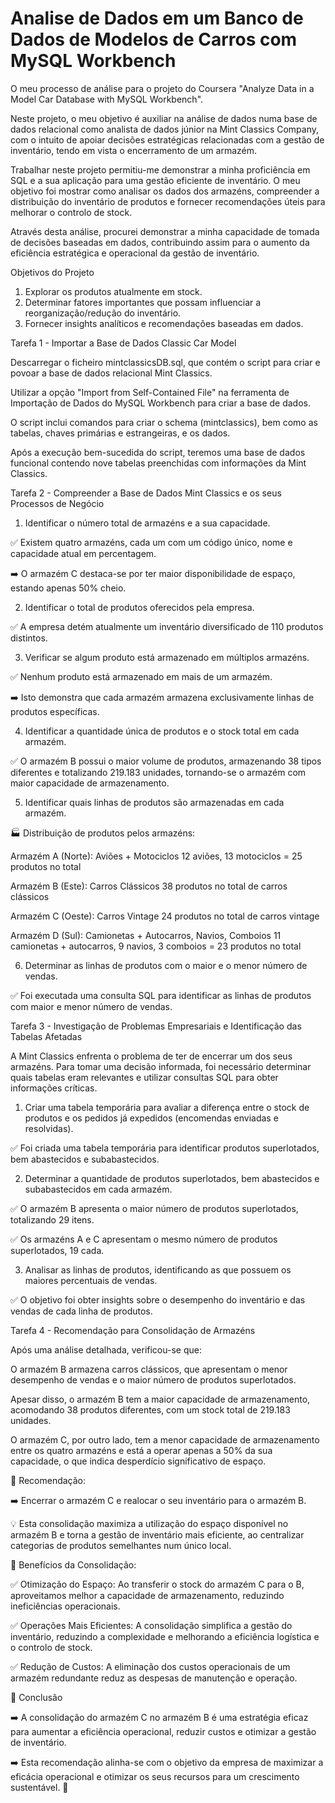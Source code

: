 # Analise de Dados em um Banco de Dados de Modelos de Carros com MySQL Workbench

O meu processo de análise para o projeto do Coursera "Analyze Data in a Model Car Database with MySQL Workbench".

Neste projeto, o meu objetivo é auxiliar na análise de dados numa base de dados relacional como analista de dados júnior na Mint Classics Company, com o intuito de apoiar decisões estratégicas relacionadas com a gestão de inventário, tendo em vista o encerramento de um armazém.

Trabalhar neste projeto permitiu-me demonstrar a minha proficiência em SQL e a sua aplicação para uma gestão eficiente de inventário. O meu objetivo foi mostrar como analisar os dados dos armazéns, compreender a distribuição do inventário de produtos e fornecer recomendações úteis para melhorar o controlo de stock.

Através desta análise, procurei demonstrar a minha capacidade de tomada de decisões baseadas em dados, contribuindo assim para o aumento da eficiência estratégica e operacional da gestão de inventário.

Objetivos do Projeto

1. Explorar os produtos atualmente em stock.
2. Determinar fatores importantes que possam influenciar a reorganização/redução do inventário.
3. Fornecer insights analíticos e recomendações baseadas em dados.
   
Tarefa 1 - Importar a Base de Dados Classic Car Model

Descarregar o ficheiro mintclassicsDB.sql, que contém o script para criar e povoar a base de dados relacional Mint Classics.

Utilizar a opção "Import from Self-Contained File" na ferramenta de Importação de Dados do MySQL Workbench para criar a base de dados.

O script inclui comandos para criar o schema (mintclassics), bem como as tabelas, chaves primárias e estrangeiras, e os dados.

Após a execução bem-sucedida do script, teremos uma base de dados funcional contendo nove tabelas preenchidas com informações da Mint Classics.

Tarefa 2 - Compreender a Base de Dados Mint Classics e os seus Processos de Negócio

1. Identificar o número total de armazéns e a sua capacidade.
   
✅ Existem quatro armazéns, cada um com um código único, nome e capacidade atual em percentagem.

➡️ O armazém C destaca-se por ter maior disponibilidade de espaço, estando apenas 50% cheio.

2. Identificar o total de produtos oferecidos pela empresa.

✅ A empresa detém atualmente um inventário diversificado de 110 produtos distintos.

3. Verificar se algum produto está armazenado em múltiplos armazéns.
   
✅ Nenhum produto está armazenado em mais de um armazém.

➡️ Isto demonstra que cada armazém armazena exclusivamente linhas de produtos específicas.

4. Identificar a quantidade única de produtos e o stock total em cada armazém.
   
✅ O armazém B possui o maior volume de produtos, armazenando 38 tipos diferentes e totalizando 219.183 unidades, tornando-se o armazém com maior capacidade de armazenamento.

5. Identificar quais linhas de produtos são armazenadas em cada armazém.
   
🏭 Distribuição de produtos pelos armazéns:

Armazém A (Norte): Aviões + Motociclos
12 aviões, 13 motociclos = 25 produtos no total

Armazém B (Este): Carros Clássicos
38 produtos no total de carros clássicos

Armazém C (Oeste): Carros Vintage
24 produtos no total de carros vintage

Armazém D (Sul): Camionetas + Autocarros, Navios, Comboios
11 camionetas + autocarros, 9 navios, 3 comboios = 23 produtos no total

6. Determinar as linhas de produtos com o maior e o menor número de vendas.
   
✅ Foi executada uma consulta SQL para identificar as linhas de produtos com maior e menor número de vendas.


Tarefa 3 - Investigação de Problemas Empresariais e Identificação das Tabelas Afetadas

A Mint Classics enfrenta o problema de ter de encerrar um dos seus armazéns.
Para tomar uma decisão informada, foi necessário determinar quais tabelas eram relevantes e utilizar consultas SQL para obter informações críticas.

1. Criar uma tabela temporária para avaliar a diferença entre o stock de produtos e os pedidos já expedidos (encomendas enviadas e resolvidas).
   
✅ Foi criada uma tabela temporária para identificar produtos superlotados, bem abastecidos e subabastecidos.

2. Determinar a quantidade de produtos superlotados, bem abastecidos e subabastecidos em cada armazém.
   
✅ O armazém B apresenta o maior número de produtos superlotados, totalizando 29 itens.

✅ Os armazéns A e C apresentam o mesmo número de produtos superlotados, 19 cada.

3. Analisar as linhas de produtos, identificando as que possuem os maiores percentuais de vendas.
   
✅ O objetivo foi obter insights sobre o desempenho do inventário e das vendas de cada linha de produtos.

Tarefa 4 - Recomendação para Consolidação de Armazéns

Após uma análise detalhada, verificou-se que:

O armazém B armazena carros clássicos, que apresentam o menor desempenho de vendas e o maior número de produtos superlotados.

Apesar disso, o armazém B tem a maior capacidade de armazenamento, acomodando 38 produtos diferentes, com um stock total de 219.183 unidades.

O armazém C, por outro lado, tem a menor capacidade de armazenamento entre os quatro armazéns e está a operar apenas a 50% da sua capacidade, o que indica desperdício significativo de espaço.

📌 Recomendação:

➡️ Encerrar o armazém C e realocar o seu inventário para o armazém B.

💡 Esta consolidação maximiza a utilização do espaço disponível no armazém B e torna a gestão de inventário mais eficiente, ao centralizar categorias de produtos semelhantes num único local.

🔹 Benefícios da Consolidação:

✅ Otimização do Espaço: Ao transferir o stock do armazém C para o B, aproveitamos melhor a capacidade de armazenamento, reduzindo ineficiências operacionais.

✅ Operações Mais Eficientes: A consolidação simplifica a gestão do inventário, reduzindo a complexidade e melhorando a eficiência logística e o controlo de stock.

✅ Redução de Custos: A eliminação dos custos operacionais de um armazém redundante reduz as despesas de manutenção e operação.

🔎 Conclusão

➡️ A consolidação do armazém C no armazém B é uma estratégia eficaz para aumentar a eficiência operacional, reduzir custos e otimizar a gestão de inventário.

➡️ Esta recomendação alinha-se com o objetivo da empresa de maximizar a eficácia operacional e otimizar os seus recursos para um crescimento sustentável. 🚀
